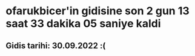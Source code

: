 # ofarukbicer'in gidisine son 2 gun 13 saat 33 dakika 05 saniye kaldi

## Gidis tarihi: 30.09.2022 :(